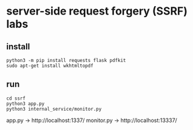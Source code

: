 # server-side request forgery (SSRF) labs


## install
 
 ```
 python3 -m pip install requests flask pdfkit
 sudo apt-get install wkhtmltopdf
 ```
 
 ## run
 ```
 cd ssrf
 python3 app.py
 python3 internal_service/monitor.py
```

app.py -> http://localhost:1337/
monitor.py -> http://localhost:13337/
